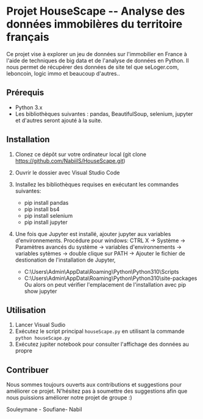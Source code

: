 # Projet HouseScape -- Analyse des données immobilères du territoire français
Ce projet vise à explorer un jeu de données sur l'immobilier en France à l'aide de techniques de big data et de l'analyse de données en Python.
Il nous permet de récupérer des données de site tel que seLoger.com, leboncoin, logic immo et beaucoup d'autres..

## Prérequis
- Python 3.x
- Les bibliothèques suivantes : pandas, BeautifulSoup, selenium, jupyter et d'autres seront ajouté à la suite.

## Installation
1. Clonez ce dépôt sur votre ordinateur local (git clone https://github.com/NabiilS/HouseScape.git)
2. Ouvrir le dossier avec Visual Studio Code
2. Installez les bibliothèques requises en exécutant les commandes suivantes: 
	- pip install pandas
	- pip install bs4
	- pip install selenium
	- pip install jupyter 

3. Une fois que Jupyter est installé, ajouter jupyter aux variables d'environnements.
Procédure pour windows: 
CTRL X -> Système -> Paramètres avancés du système -> variables d'environnements -> variables sytèmes -> double clique sur PATH
-> Ajouter le fichier de destionation de l'installation de Jupyter,
	- C:\Users\Admin\AppData\Roaming\Python\Python310\Scripts
	- C:\Users\Admin\AppData\Roaming\Python\Python310\site-packages
Ou alors on peut vérifier l'emplacement de l'installation avec pip show jupyter

## Utilisation
1. Lancer Visual Sudio
2. Exécutez le script principal `houseScape.py` en utilisant la commande `python houseScape.py`
3. Exécutez jupiter notebook pour consulter l'affichage des données au propre

## Contribuer
Nous sommes toujours ouverts aux contributions et suggestions pour améliorer ce projet. N'hésitez pas à soumettre des suggestions afin que nous puissions améliorer notre projet de groupe :)

Souleymane - Soufiane- Nabil


